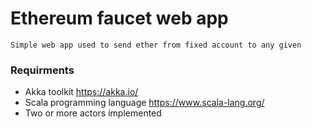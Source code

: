 # Ethereum faucet web app

    Simple web app used to send ether from fixed account to any given
   



### Requirments
* Akka toolkit https://akka.io/
* Scala programming language https://www.scala-lang.org/
* Two or more actors implemented
